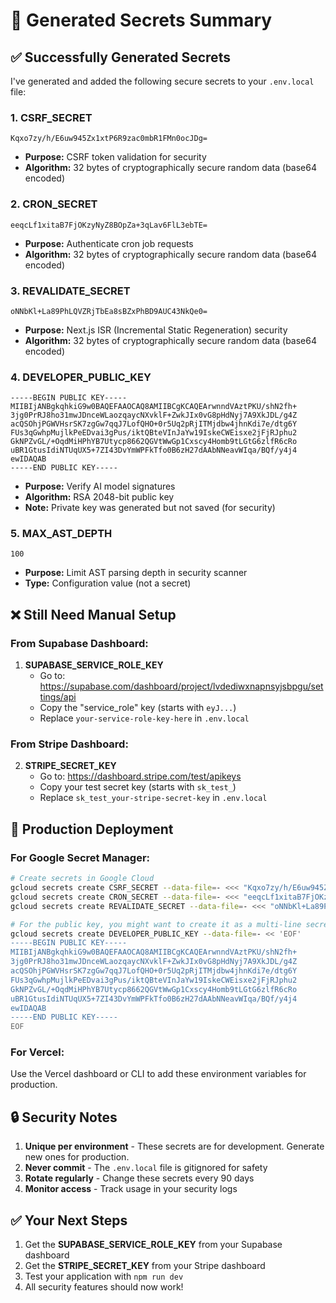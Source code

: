 # 🔐 Generated Secrets Summary

## ✅ Successfully Generated Secrets

I've generated and added the following secure secrets to your `.env.local` file:

### **1. CSRF_SECRET**
```
Kqxo7zy/h/E6uw945Zx1xtP6R9zac0mbR1FMn0ocJDg=
```
- **Purpose:** CSRF token validation for security
- **Algorithm:** 32 bytes of cryptographically secure random data (base64 encoded)

### **2. CRON_SECRET**
```
eeqcLf1xitaB7FjOKzyNyZ8BOpZa+3qLav6FlL3ebTE=
```
- **Purpose:** Authenticate cron job requests
- **Algorithm:** 32 bytes of cryptographically secure random data (base64 encoded)

### **3. REVALIDATE_SECRET**
```
oNNbKl+La89PhLQVZRjTbEa8sBZxPhBD9AUC43NkQe0=
```
- **Purpose:** Next.js ISR (Incremental Static Regeneration) security
- **Algorithm:** 32 bytes of cryptographically secure random data (base64 encoded)

### **4. DEVELOPER_PUBLIC_KEY**
```
-----BEGIN PUBLIC KEY-----
MIIBIjANBgkqhkiG9w0BAQEFAAOCAQ8AMIIBCgKCAQEArwnndVAztPKU/shN2fh+
3jg0PrRJ8ho31mwJDnceWLaozqaycNXvklF+ZwkJIx0vG8pHdNyj7A9XkJDL/g4Z
acQSOhjPGWVHsrSK7zgGw7qqJ7LofQHO+0r5Uq2pRjITMjdbw4jhnKdi7e/dtg6Y
FUs3qGwhpMujlkPeEDvai3gPus/iktQBteVInJaYw19IskeCWEisxe2jFjRJphu2
GkNPZvGL/+OqdMiHPhYB7Utycp8662QGVtWwGp1Cxscy4Homb9tLGtG6zlfR6cRo
uBR1GtusIdiNTUqUX5+7ZI43DvYmWPFkTfo0B6zH27dAAbNNeavWIqa/BQf/y4j4
ewIDAQAB
-----END PUBLIC KEY-----
```
- **Purpose:** Verify AI model signatures
- **Algorithm:** RSA 2048-bit public key
- **Note:** Private key was generated but not saved (for security)

### **5. MAX_AST_DEPTH**
```
100
```
- **Purpose:** Limit AST parsing depth in security scanner
- **Type:** Configuration value (not a secret)

## ❌ Still Need Manual Setup

### **From Supabase Dashboard:**
1. **SUPABASE_SERVICE_ROLE_KEY**
   - Go to: https://supabase.com/dashboard/project/lvdediwxnapnsyjsbpgu/settings/api
   - Copy the "service_role" key (starts with `eyJ...`)
   - Replace `your-service-role-key-here` in `.env.local`

### **From Stripe Dashboard:**
2. **STRIPE_SECRET_KEY**
   - Go to: https://dashboard.stripe.com/test/apikeys
   - Copy your test secret key (starts with `sk_test_`)
   - Replace `sk_test_your-stripe-secret-key` in `.env.local`

## 🚀 Production Deployment

### **For Google Secret Manager:**
```bash
# Create secrets in Google Cloud
gcloud secrets create CSRF_SECRET --data-file=- <<< "Kqxo7zy/h/E6uw945Zx1xtP6R9zac0mbR1FMn0ocJDg="
gcloud secrets create CRON_SECRET --data-file=- <<< "eeqcLf1xitaB7FjOKzyNyZ8BOpZa+3qLav6FlL3ebTE="
gcloud secrets create REVALIDATE_SECRET --data-file=- <<< "oNNbKl+La89PhLQVZRjTbEa8sBZxPhBD9AUC43NkQe0="

# For the public key, you might want to create it as a multi-line secret
gcloud secrets create DEVELOPER_PUBLIC_KEY --data-file=- << 'EOF'
-----BEGIN PUBLIC KEY-----
MIIBIjANBgkqhkiG9w0BAQEFAAOCAQ8AMIIBCgKCAQEArwnndVAztPKU/shN2fh+
3jg0PrRJ8ho31mwJDnceWLaozqaycNXvklF+ZwkJIx0vG8pHdNyj7A9XkJDL/g4Z
acQSOhjPGWVHsrSK7zgGw7qqJ7LofQHO+0r5Uq2pRjITMjdbw4jhnKdi7e/dtg6Y
FUs3qGwhpMujlkPeEDvai3gPus/iktQBteVInJaYw19IskeCWEisxe2jFjRJphu2
GkNPZvGL/+OqdMiHPhYB7Utycp8662QGVtWwGp1Cxscy4Homb9tLGtG6zlfR6cRo
uBR1GtusIdiNTUqUX5+7ZI43DvYmWPFkTfo0B6zH27dAAbNNeavWIqa/BQf/y4j4
ewIDAQAB
-----END PUBLIC KEY-----
EOF
```

### **For Vercel:**
Use the Vercel dashboard or CLI to add these environment variables for production.

## 🔒 Security Notes

1. **Unique per environment** - These secrets are for development. Generate new ones for production.
2. **Never commit** - The `.env.local` file is gitignored for safety
3. **Rotate regularly** - Change these secrets every 90 days
4. **Monitor access** - Track usage in your security logs

## ✅ Your Next Steps

1. Get the **SUPABASE_SERVICE_ROLE_KEY** from your Supabase dashboard
2. Get the **STRIPE_SECRET_KEY** from your Stripe dashboard  
3. Test your application with `npm run dev`
4. All security features should now work!